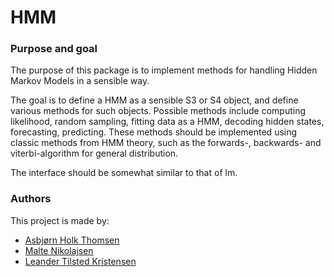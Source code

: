 # HMM

### Purpose and goal

The purpose of this package is to implement methods for handling Hidden Markov Models in a sensible way.

The goal is to define a HMM as a sensible S3 or S4 object, and define various methods for such objects.
Possible methods include computing likelihood, random sampling, fitting data as a HMM, decoding hidden states, forecasting, predicting.
These methods should be implemented using classic methods from HMM theory, such as the forwards-, backwards- and viterbi-algorithm for general distribution.

The interface should be somewhat similar to that of lm.

### Authors

This project is made by:
- [Asbjørn Holk Thomsen](https://github.com/asbjornholk)
- [Malte Nikolajsen](https://github.com/maltenikolajsen)
- [Leander Tilsted Kristensen](https://github.com/LeanderTilsted)
